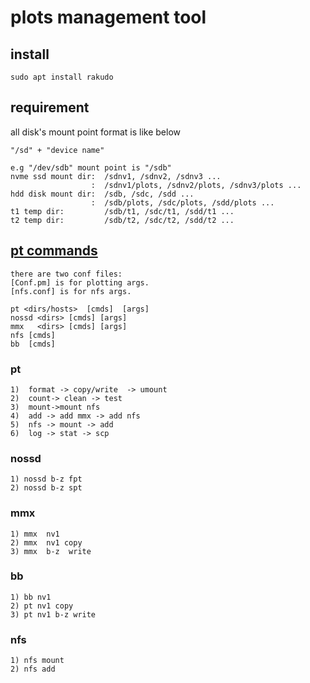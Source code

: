 # plots management tool

## install
```
sudo apt install rakudo
```
## requirement
all disk's mount point format is like below 
```
"/sd" + "device name"
```
```
e.g "/dev/sdb" mount point is "/sdb"  
nvme ssd mount dir:  /sdnv1, /sdnv2, /sdnv3 ...     
                  :  /sdnv1/plots, /sdnv2/plots, /sdnv3/plots ...   
hdd disk mount dir:  /sdb, /sdc, /sdd ...   
                  :  /sdb/plots, /sdc/plots, /sdd/plots ...    
t1 temp dir:         /sdb/t1, /sdc/t1, /sdd/t1 ...   
t2 temp dir:         /sdb/t2, /sdc/t2, /sdd/t2 ...   
```

## [pt commands](https://github.com/plotgeek/pt/blob/memplot/PT.png)   
```
there are two conf files: 
[Conf.pm] is for plotting args.  
[nfs.conf] is for nfs args.  
```
```
pt <dirs/hosts>  [cmds]  [args]  
nossd <dirs> [cmds] [args]  
mmx   <dirs> [cmds] [args]   
nfs [cmds]
bb  [cmds]
```

### pt
```
1)  format -> copy/write  -> umount  
2)  count-> clean -> test 
3)  mount->mount nfs  
4)  add -> add mmx -> add nfs     
5)  nfs -> mount -> add   
6)  log -> stat -> scp 
```
### nossd  
```
1) nossd b-z fpt
2) nossd b-z spt
```
### mmx 

```
1) mmx  nv1   
2) mmx  nv1 copy  
3) mmx  b-z  write  
```
### bb
```
1) bb nv1
2) pt nv1 copy
3) pt nv1 b-z write
```
### nfs
```
1) nfs mount
2) nfs add
```









